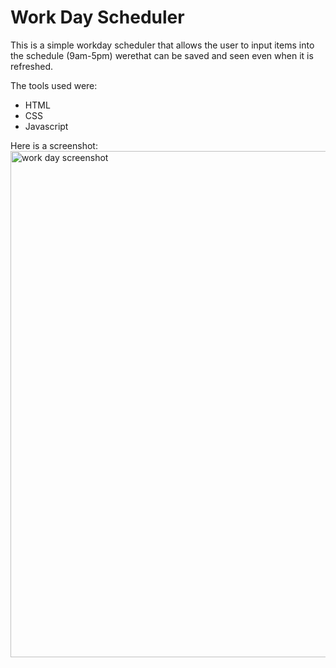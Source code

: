 # Work Day Scheduler 
This is a simple workday scheduler that allows the user to input items into the schedule (9am-5pm) werethat can be saved and seen even when it is refreshed.

The tools used were:
- HTML
- CSS
- Javascript

Here is a screenshot:
<img width="810" alt="work day screenshot" src="https://user-images.githubusercontent.com/105945177/208484848-554bb529-de55-41d8-9c46-acfbc01aea6d.png">

